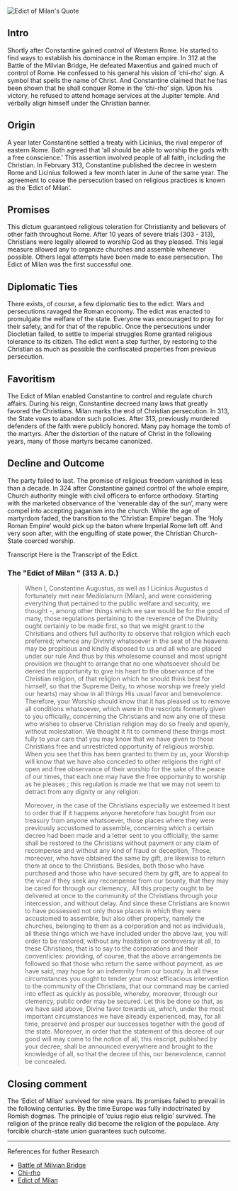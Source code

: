 <!--properties
title=Edict of Milan
id=vmFAeu7NF9
authorKey=wendly
image=https://inquisitionreturns.com/img/edict_of_milan.jpg
publish=true
summary=The ‘Edict of Milan’ survived for nine years. Its promises failed to prevail in the following centuries. This legal measure allowed any to organize churches and assemble whenever possible. By the time Europe was fully indoctrinated by Romish dogmas. The principle of ‘cuius regio eius religio’  survived. The religion of the prince really did become the religion of the populace.
created=Fri Apr 22 2016 08:18:44 GMT+0300 (EEST)
publishDate=Fri Apr 22 2016 08:18:44 GMT+0300 (EEST)
updated=Mon Mar 06 2017 00:57:44 GMT+0200 (EET)
searches=
-->

![Edict of Milan's Quote](https://inquisitionreturns.com/img/edict_of_milan.jpg)
## Intro
Shortly after Constantine gained control of Western Rome. He started to find ways to establish his dominance in the Roman empire. In 312 at the Battle of the Milvian Bridge, He defeated Maxentius and gained much of control of Rome. He confessed to his general his vision of ‘chi-rho’ sign. A symbol that spells the name of Christ. And Constantine claimed that he has been shown that he shall conquer Rome in the ‘chi-rho’ sign. Upon his victory, he refused to attend homage services at the Jupiter temple. And verbally align himself under the Christian banner.

## Origin
A year later Constantine settled a treaty with Licinius, the rival emperor of eastern Rome. Both agreed that ‘all should be able to worship the gods with a free conscience.’ This assertion involved people of all faith, including the Christian. In February 313, Constantine published the decree in western Rome and Licinius followed a few month later in June of the same year. The agreement to cease the persecution based on religious practices is known as the ‘Edict of Milan’.

## Promises
This dictum guaranteed religious toleration for Christianity and believers of other faith throughout Rome. After 10 years of severe trials (303 - 313), Christians were legally allowed to worship God as they pleased. This legal measure allowed any to organize churches and assemble whenever possible. Others legal attempts have been made to ease persecution. The Edict of Milan was the first successful one.

## Diplomatic Ties
There exists, of course, a few diplomatic ties to the edict. Wars and persecutions ravaged the Roman economy. The edict was enacted to promulgate the welfare of the state. Everyone was encouraged to pray for their safety, and for that of the republic. Once the persecutions under Diocletian failed, to settle to imperial struggles Rome granted religious tolerance to its citizen. The edict went a step further, by restoring to the Christian as much as possible the confiscated properties from previous persecution. 

## Favoritism
The Edict of Milan enabled Constantine to control and regulate church affairs. During his reign, Constantine decreed many laws that greatly favored the Christians. Milan marks the end of Christian persecution. In 313, the State vows to abandon such policies. After 313, previously murdered defenders of the faith were publicly honored. Many pay homage the tomb of the martyrs. After the distortion of the nature of Christ in the following years, many of those martyrs became canonized.

## Decline and Outcome
The party failed to last. The promise of religious freedom vanished in less than a decade. In 324 after Constantine gained control of the whole empire, Church authority mingle with civil officers to enforce orthodoxy. Starting with the marketed observance of the ‘venerable day of the sun’, many were compel into accepting paganism into the church. While the age of martyrdom faded, the transition to the ‘Christian Empire’ began. The ‘Holy Roman Empire’ would pick up the baton where Imperial Rome left off. And very soon after, with the engulfing of state power, the Christian Church-State coerced worship.

Transcript
Here is the Transcript of the Edict.

### The "Edict of Milan " (313 A. D.)
> When I, Constantine Augustus, as well as I Licinius Augustus d fortunately met near Mediolanurn (Milan), and were considering everything that pertained to the public welfare and security, we thought -, among other things which we saw would be for the good of many, those regulations pertaining to the reverence of the Divinity ought certainly to be made first, so that we might grant to the Christians and others full authority to observe that religion which each preferred; whence any Divinity whatsoever in the seat of the heavens may be propitious and kindly disposed to us and all who are placed under our rule And thus by this wholesome counsel and most upright provision we thought to arrange that no one whatsoever should be denied the opportunity to give his heart to the observance of the Christian religion, of that religion which he should think best for himself, so that the Supreme Deity, to whose worship we freely yield our hearts) may show in all things His usual favor and benevolence. Therefore, your Worship should know that it has pleased us to remove all conditions whatsoever, which were in the rescripts formerly given to you officially, concerning the Christians and now any one of these who wishes to observe Christian religion may do so freely and openly, without molestation. We thought it fit to commend these things most fully to your care that you may know that we have given to those Christians free and unrestricted opportunity of religious worship. When you see that this has been granted to them by us, your Worship will know that we have also conceded to other religions the right of open and free observance of their worship for the sake of the peace of our times, that each one may have the free opportunity to worship as he pleases ; this regulation is made we that we may not seem to detract from any dignity or any religion.
>
> Moreover, in the case of the Christians especially we esteemed it best to order that if it happens anyone heretofore has bought from our treasury from anyone whatsoever, those places where they were previously accustomed to assemble, concerning which a certain decree had been made and a letter sent to you officially, the same shall be restored to the Christians without payment or any claim of recompense and without any kind of fraud or deception, Those, moreover, who have obtained the same by gift, are likewise to return them at once to the Christians. Besides, both those who have purchased and those who have secured them by gift, are to appeal to the vicar if they seek any recompense from our bounty, that they may be cared for through our clemency,. All this property ought to be delivered at once to the community of the Christians through your intercession, and without delay. And since these Christians are known to have possessed not only those places in which they were accustomed to assemble, but also other property, namely the churches, belonging to them as a corporation and not as individuals, all these things which we have included under the above law, you will order to be restored, without any hesitation or controversy at all, to these Christians, that is to say to the corporations and their conventicles: providing, of course, that the above arrangements be followed so that those who return the same without payment, as we have said, may hope for an indemnity from our bounty. In all these circumstances you ought to tender your most efficacious intervention to the community of the Christians, that our command may be carried into effect as quickly as possible, whereby, moreover, through our clemency, public order may be secured. Let this be done so that, as we have said above, Divine favor towards us, which, under the most important circumstances we have already experienced, may, for all time, preserve and prosper our successes together with the good of the state. Moreover, in order that the statement of this decree of our good will may come to the notice of all, this rescript, published by your decree, shall be announced everywhere and brought to the knowledge of all, so that the decree of this, our benevolence, cannot be concealed.

## Closing comment
The ‘Edict of Milan’ survived for nine years. Its promises failed to prevail in the following centuries. By the time Europe was fully indoctrinated by Romish dogmas. The principle of ‘cuius regio eius religio’  survived. The religion of the prince really did become the religion of the populace. Any forcible church-state union guarantees such outcome.

---
References for futher Research
* [Battle of Milvian Bridge](https://www.google.com/#q=Battle+of+the+Milvian+Bridge)
* [Chi-rho](https://www.google.com/#q=chi+rho)
* [Edict of Milan](https://www.google.com/#q=edict+of+milan)


